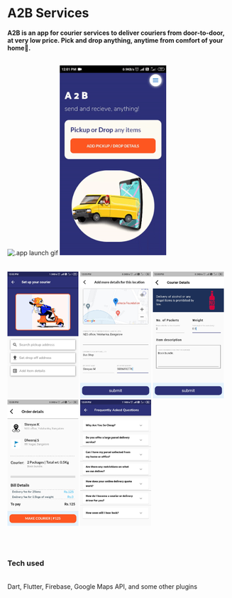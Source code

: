 <h1><b>A2B Services</b></h1>
<b>A2B is an app for courier services to deliver couriers from door-to-door, at very low price. Pick and drop anything, anytime from comfort of your home🙂.</b><br>
<br>
<p float="left">
<img src="https://github.com/Deepakg1105/Hello-world/blob/master/app-launch.gif" alt=".app launch gif" width="240" />
<img src="https://github.com/Deepakg1105/Hello-world/blob/master/home.gif" alt="home page" width="240"/><br>
  <br><br>
<img src="https://github.com/Deepakg1105/Hello-world/blob/master/set-courier.jpg" alt="courier-setup page" width="160"/>
<img src="https://github.com/Deepakg1105/Hello-world/blob/master/fill-address.jpg" alt="fill-out address page" width="160"/>
<img src="https://github.com/Deepakg1105/Hello-world/blob/master/item-details.jpg" alt="courier-item-details page" width="160"/>
<img src="https://github.com/Deepakg1105/Hello-world/blob/master/check-out.jpg" alt="check-out page" width="160"/>
<img src="https://github.com/Deepakg1105/Hello-world/blob/master/faqs.jpg" alt="FAQs page" width="160"/>
</p>
<br><br>
<b><h3>Tech used</h3></b><br>
Dart, Flutter, Firebase, Google Maps API, and some other plugins
<br><br>
